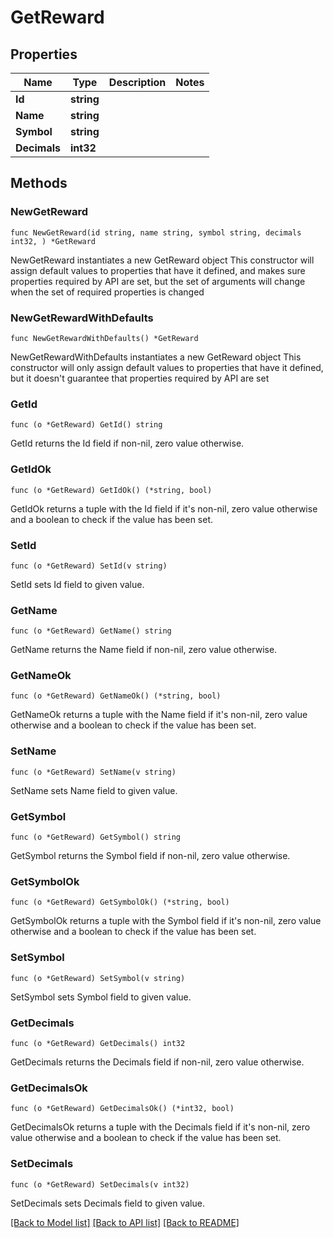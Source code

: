 # GetReward

## Properties

Name | Type | Description | Notes
------------ | ------------- | ------------- | -------------
**Id** | **string** |  | 
**Name** | **string** |  | 
**Symbol** | **string** |  | 
**Decimals** | **int32** |  | 

## Methods

### NewGetReward

`func NewGetReward(id string, name string, symbol string, decimals int32, ) *GetReward`

NewGetReward instantiates a new GetReward object
This constructor will assign default values to properties that have it defined,
and makes sure properties required by API are set, but the set of arguments
will change when the set of required properties is changed

### NewGetRewardWithDefaults

`func NewGetRewardWithDefaults() *GetReward`

NewGetRewardWithDefaults instantiates a new GetReward object
This constructor will only assign default values to properties that have it defined,
but it doesn't guarantee that properties required by API are set

### GetId

`func (o *GetReward) GetId() string`

GetId returns the Id field if non-nil, zero value otherwise.

### GetIdOk

`func (o *GetReward) GetIdOk() (*string, bool)`

GetIdOk returns a tuple with the Id field if it's non-nil, zero value otherwise
and a boolean to check if the value has been set.

### SetId

`func (o *GetReward) SetId(v string)`

SetId sets Id field to given value.


### GetName

`func (o *GetReward) GetName() string`

GetName returns the Name field if non-nil, zero value otherwise.

### GetNameOk

`func (o *GetReward) GetNameOk() (*string, bool)`

GetNameOk returns a tuple with the Name field if it's non-nil, zero value otherwise
and a boolean to check if the value has been set.

### SetName

`func (o *GetReward) SetName(v string)`

SetName sets Name field to given value.


### GetSymbol

`func (o *GetReward) GetSymbol() string`

GetSymbol returns the Symbol field if non-nil, zero value otherwise.

### GetSymbolOk

`func (o *GetReward) GetSymbolOk() (*string, bool)`

GetSymbolOk returns a tuple with the Symbol field if it's non-nil, zero value otherwise
and a boolean to check if the value has been set.

### SetSymbol

`func (o *GetReward) SetSymbol(v string)`

SetSymbol sets Symbol field to given value.


### GetDecimals

`func (o *GetReward) GetDecimals() int32`

GetDecimals returns the Decimals field if non-nil, zero value otherwise.

### GetDecimalsOk

`func (o *GetReward) GetDecimalsOk() (*int32, bool)`

GetDecimalsOk returns a tuple with the Decimals field if it's non-nil, zero value otherwise
and a boolean to check if the value has been set.

### SetDecimals

`func (o *GetReward) SetDecimals(v int32)`

SetDecimals sets Decimals field to given value.



[[Back to Model list]](../README.md#documentation-for-models) [[Back to API list]](../README.md#documentation-for-api-endpoints) [[Back to README]](../README.md)


